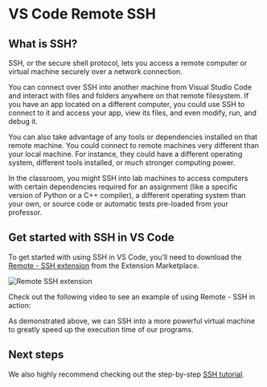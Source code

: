 # VS Code Remote SSH

## What is SSH?

SSH, or the secure shell protocol, lets you access a remote computer or virtual machine securely over a network connection.

You can connect over SSH into another machine from Visual Studio Code and interact with files and folders anywhere on that remote filesystem. If you have an app located on a different computer, you could use SSH to connect to it and access your app, view its files, and even modify, run, and debug it.

You can also take advantage of any tools or dependencies installed on that remote machine. You could connect to remote machines very different than your local machine. For instance, they could have a different operating system, different tools installed, or much stronger computing power.

In the classroom, you might SSH into lab machines to access computers with certain dependencies required for an assignment (like a specific version of Python or a C++ compiler), a different operating system than your own, or source code or automatic tests pre-loaded from your professor.

## Get started with SSH in VS Code

To get started with using SSH in VS Code, you’ll need to download the [Remote - SSH extension](https://marketplace.visualstudio.com/items?itemName=ms-vscode-remote.remote-ssh) from the Extension Marketplace.

![Remote SSH extension](images/ssh-lab-machines/remote-ssh.png)

Check out the following video to see an example of using Remote - SSH in action:

As demonstrated above, we can SSH into a more powerful virtual machine to greatly speed up the execution time of our programs.

## Next steps

We also highly recommend checking out the step-by-step [SSH tutorial](/docs/remote/ssh-tutorial.md).
